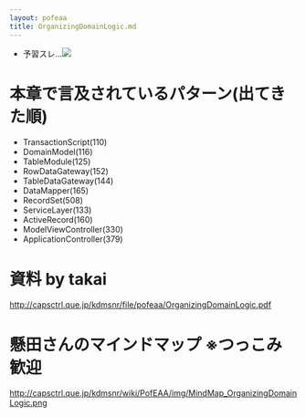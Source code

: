 ```yaml
---
layout: pofeaa
title: OrganizingDomainLogic.md
---
```


- 予習スレ…![](BBS)

# 本章で言及されているパターン(出てきた順)
- TransactionScript(110)
- DomainModel(116)
- TableModule(125)
- RowDataGateway(152)
- TableDataGateway(144)
- DataMapper(165)
- RecordSet(508)
- ServiceLayer(133)
- ActiveRecord(160)
- ModelViewController(330)
- ApplicationController(379)


# 資料 by takai

http://capsctrl.que.jp/kdmsnr/file/pofeaa/OrganizingDomainLogic.pdf

# 懸田さんのマインドマップ ※つっこみ歓迎
http://capsctrl.que.jp/kdmsnr/wiki/PofEAA/img/MindMap_OrganizingDomainLogic.png
